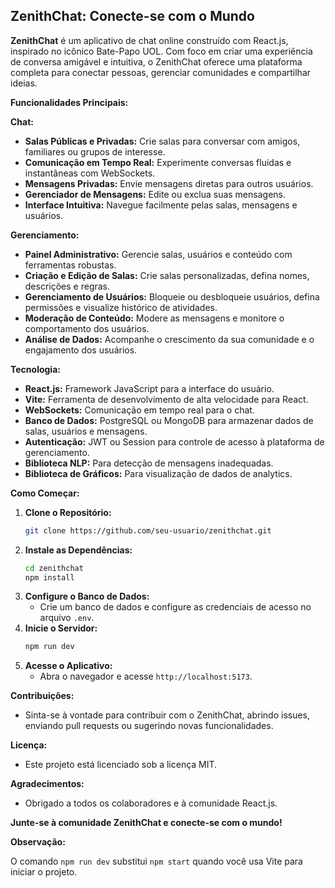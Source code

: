 ## ZenithChat: Conecte-se com o Mundo

**ZenithChat** é um aplicativo de chat online construído com React.js, inspirado no icônico Bate-Papo UOL. Com foco em criar uma experiência de conversa amigável e intuitiva, o ZenithChat oferece uma plataforma completa para conectar pessoas, gerenciar comunidades e compartilhar ideias. 

**Funcionalidades Principais:**

**Chat:**

* **Salas Públicas e Privadas:** Crie salas para conversar com amigos, familiares ou grupos de interesse.
* **Comunicação em Tempo Real:** Experimente conversas fluidas e instantâneas com WebSockets.
* **Mensagens Privadas:** Envie mensagens diretas para outros usuários.
* **Gerenciador de Mensagens:** Edite ou exclua suas mensagens.
* **Interface Intuitiva:** Navegue facilmente pelas salas, mensagens e usuários.

**Gerenciamento:**

* **Painel Administrativo:** Gerencie salas, usuários e conteúdo com ferramentas robustas.
* **Criação e Edição de Salas:** Crie salas personalizadas, defina nomes, descrições e regras.
* **Gerenciamento de Usuários:** Bloqueie ou desbloqueie usuários, defina permissões e visualize histórico de atividades.
* **Moderação de Conteúdo:** Modere as mensagens e monitore o comportamento dos usuários.
* **Análise de Dados:** Acompanhe o crescimento da sua comunidade e o engajamento dos usuários.

**Tecnologia:**

* **React.js:** Framework JavaScript para a interface do usuário.
* **Vite:** Ferramenta de desenvolvimento de alta velocidade para React.
* **WebSockets:** Comunicação em tempo real para o chat.
* **Banco de Dados:** PostgreSQL ou MongoDB para armazenar dados de salas, usuários e mensagens.
* **Autenticação:** JWT ou Session para controle de acesso à plataforma de gerenciamento.
* **Biblioteca NLP:** Para detecção de mensagens inadequadas.
* **Biblioteca de Gráficos:** Para visualização de dados de analytics.

**Como Começar:**

1. **Clone o Repositório:**
   ```bash
   git clone https://github.com/seu-usuario/zenithchat.git
   ```
2. **Instale as Dependências:**
   ```bash
   cd zenithchat
   npm install 
   ```
3. **Configure o Banco de Dados:**
   * Crie um banco de dados e configure as credenciais de acesso no arquivo `.env`.
4. **Inicie o Servidor:**
   ```bash
   npm run dev
   ```
5. **Acesse o Aplicativo:**
   * Abra o navegador e acesse `http://localhost:5173`.

**Contribuições:**

* Sinta-se à vontade para contribuir com o ZenithChat, abrindo issues, enviando pull requests ou sugerindo novas funcionalidades.

**Licença:**

* Este projeto está licenciado sob a licença MIT.

**Agradecimentos:**

* Obrigado a todos os colaboradores e à comunidade React.js.

**Junte-se à comunidade ZenithChat e conecte-se com o mundo!**

**Observação:**

O comando `npm run dev` substitui `npm start` quando você usa Vite para iniciar o projeto. 
